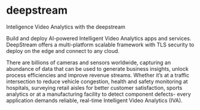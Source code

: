 # deepstream
Inteligence Video Analytics with the deepstream

Build and deploy AI-powered Intelligent Video Analytics apps and services. DeepStream offers a multi-platform scalable framework with TLS security to deploy on the edge and connect to any cloud.

There are billions of cameras and sensors worldwide, capturing an abundance of data that can be used to generate business insights, unlock process efficiencies and improve revenue streams. Whether it’s at a traffic intersection to reduce vehicle congestion, health and safety monitoring at hospitals, surveying retail aisles for better customer satisfaction, sports analytics or at a manufacturing facility to detect component defects- every application demands reliable, real-time Intelligent Video Analytics (IVA).



